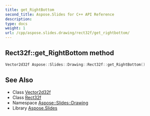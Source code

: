 ```yaml
---
title: get_RightBottom
second_title: Aspose.Slides for C++ API Reference
description: 
type: docs
weight: 1
url: /cpp/aspose.slides.drawing/rect32f/get_rightbottom/
---
```

## Rect32f::get_RightBottom method




```cpp
Vector2d32f Aspose::Slides::Drawing::Rect32f::get_RightBottom()
```

## See Also

* Class [Vector2d32f](../../vector2d32f/)
* Class [Rect32f](../)
* Namespace [Aspose::Slides::Drawing](../../)
* Library [Aspose.Slides](../../../)
